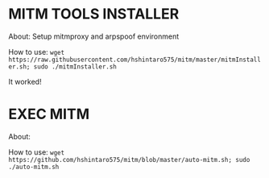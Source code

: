 # MITM TOOLS INSTALLER

About:
Setup mitmproxy and arpspoof environment

How to use:
 ``wget https://raw.githubusercontent.com/hshintaro575/mitm/master/mitmInstaller.sh; sudo ./mitmInstaller.sh``


It worked!

# EXEC MITM
About:

How to use:
``wget https://github.com/hshintaro575/mitm/blob/master/auto-mitm.sh; sudo ./auto-mitm.sh``